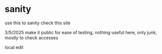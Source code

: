 # sanity
use this to sanity check this site

3/5/2025 make it public for ease of testing, nothing useful here, only junk, mostly to check accesses

local edit
